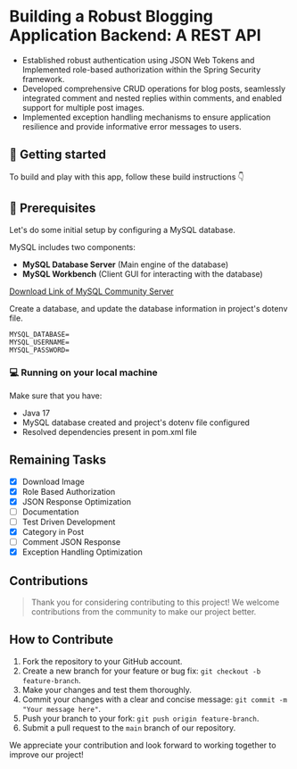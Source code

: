 # Building a Robust Blogging Application Backend: A REST API

- Established robust authentication using JSON Web Tokens and Implemented role-based authorization within the Spring Security framework.
- Developed comprehensive CRUD operations for blog posts, seamlessly integrated comment and nested replies within comments, and enabled support for multiple post images.
- Implemented exception handling mechanisms to ensure application resilience and provide informative error messages to users.

## 🚀 Getting started

To build and play with this app, follow these build instructions 👇

## 🎯 Prerequisites

Let's do some initial setup by configuring a MySQL database.

MySQL includes two components:

- **MySQL Database Server** (Main engine of the database)
- **MySQL Workbench** (Client GUI for interacting with the database)

[Download Link of MySQL Community Server](https://dev.mysql.com/downloads/mysql/)

Create a database, and update the database information in project's dotenv file.

```.dotenv
MYSQL_DATABASE=
MYSQL_USERNAME=
MYSQL_PASSWORD=
```

### 💻 Running on your local machine

Make sure that you have:

- Java 17
- MySQL database created and project's dotenv file configured
- Resolved dependencies present in pom.xml file

## Remaining Tasks

- [x] Download Image
- [x] Role Based Authorization
- [x] JSON Response Optimization
- [ ] Documentation
- [ ] Test Driven Development
- [x] Category in Post
- [ ] Comment JSON Response
- [x] Exception Handling Optimization

## Contributions

> Thank you for considering contributing to this project!
> We welcome contributions from the community to make our project better.

## How to Contribute

1. Fork the repository to your GitHub account.
2. Create a new branch for your feature or bug fix: `git checkout -b feature-branch`.
3. Make your changes and test them thoroughly.
4. Commit your changes with a clear and concise message: `git commit -m "Your message here"`.
5. Push your branch to your fork: `git push origin feature-branch`.
6. Submit a pull request to the `main` branch of our repository.

We appreciate your contribution and look forward to working together to improve our project!
